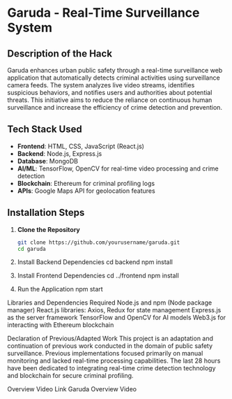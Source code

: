 # Garuda - Real-Time Surveillance System

## Description of the Hack
Garuda enhances urban public safety through a real-time surveillance web application that automatically detects criminal activities using surveillance camera feeds. The system analyzes live video streams, identifies suspicious behaviors, and notifies users and authorities about potential threats. This initiative aims to reduce the reliance on continuous human surveillance and increase the efficiency of crime detection and prevention.

## Tech Stack Used
- **Frontend**: HTML, CSS, JavaScript (React.js)
- **Backend**: Node.js, Express.js
- **Database**: MongoDB
- **AI/ML**: TensorFlow, OpenCV for real-time video processing and crime detection
- **Blockchain**: Ethereum for criminal profiling logs
- **APIs**: Google Maps API for geolocation features

## Installation Steps
1. **Clone the Repository**
   ```bash
   git clone https://github.com/yourusername/garuda.git
   cd garuda

2. Install Backend Dependencies
  cd backend
  npm install

3. Install Frontend Dependencies
  cd ../frontend
  npm install

4. Run the Application
npm start

Libraries and Dependencies Required
Node.js and npm (Node package manager)
React.js libraries: Axios, Redux for state management
Express.js as the server framework
TensorFlow and OpenCV for AI models
Web3.js for interacting with Ethereum blockchain

Declaration of Previous/Adapted Work
This project is an adaptation and continuation of previous work conducted in the domain of public safety surveillance. Previous implementations focused primarily on manual monitoring and lacked real-time processing capabilities. The last 28 hours have been dedicated to integrating real-time crime detection technology and blockchain for secure criminal profiling.

Overview Video Link
Garuda Overview Video

